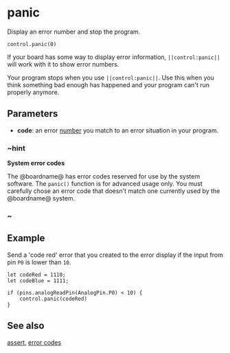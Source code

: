 # panic

Display an error number and stop the program.

```sig
control.panic(0)
```

If your board has some way to display error information, ``||control:panic||`` will work
with it to show error numbers.

Your program stops when you use ``||control:panic||``. Use this when you think something bad enough has
happened and your program can't run properly anymore.

## Parameters

* **code**: an error [number](/types/number) you match to an error situation in your program.

### ~hint
**System error codes**

The @boardname@ has error codes reserved for use by the system software. The ```panic()``` function is for advanced usage only. You must carefully chose an error code that doesn't match one currently used by the @boardname@ system.
### ~

## Example

Send a 'code red' error that you created to the error display if the input from pin `P0` is lower than `10`.

```blocks
let codeRed = 1110;
let codeBlue = 1111;

if (pins.analogReadPin(AnalogPin.P0) < 10) {
    control.panic(codeRed)
}
```

## See also

[assert](/makecode-blockeditor/reference/control/assert), [error codes](/device/error-codes)